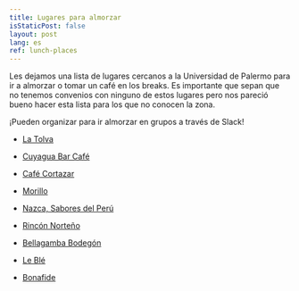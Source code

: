 ```yaml
---
title: Lugares para almorzar
isStaticPost: false
layout: post
lang: es
ref: lunch-places
---
```


Les dejamos una lista de lugares cercanos a la Universidad de Palermo para ir a almorzar o tomar un café en los breaks. Es importante que sepan que no tenemos convenios con ninguno de estos lugares pero nos pareció bueno hacer esta lista para los que no conocen la zona. 

¡Pueden organizar para ir almorzar en grupos a través de Slack!

* [La Tolva](https://www.google.com/maps/place/La+Tolva/@-34.5976601,-58.4162985,19.42z/data=!4m5!3m4!1s0x95bcca880cde8405:0xa1c6e2f5c683d32b!8m2!3d-34.5978049!4d-58.4159569)

* [Cuyagua Bar Café](https://www.google.com/maps/place/Cuyagua+Bar-Caf%C3%A9/@-34.5970784,-58.415678,20.42z/data=!4m5!3m4!1s0x95bcca87d8c630e1:0xa028239087960489!8m2!3d-34.597163!4d-58.4155042)

* [Café Cortazar](https://www.google.com/maps/place/Caf%C3%A9+Cort%C3%A1zar/@-34.596259,-58.4200987,18z/data=!4m5!3m4!1s0x95bcca7d11bfaf99:0xb9aabb9b59028870!8m2!3d-34.5964045!4d-58.41984)

* [Morillo](https://www.google.com/maps/place/Morillo/@-34.5975875,-58.4180104,19.42z/data=!4m5!3m4!1s0x95bcca880011cdaf:0xf5672f8a1a8a745b!8m2!3d-34.5976895!4d-58.4173583)

* [Nazca, Sabores del Perú](https://www.google.com/maps/place/Nazca,+Sabores+del+Per%C3%BA/@-34.5976601,-58.417004,19.42z/data=!4m5!3m4!1s0x95bcca8800d3ee09:0x4cd90d1ec89d2d73!8m2!3d-34.5977011!4d-58.4169392)

* [Rincón Norteño](https://www.google.com/maps/place/Rinc%C3%B3n+Norte%C3%B1o/@-34.5970279,-58.4156166,19.18z/data=!4m5!3m4!1s0x95bcca87dba07cf9:0x7aa18730f5a558b6!8m2!3d-34.5967722!4d-58.4154526)

* [Bellagamba Bodegón](https://www.google.com/maps/place/Bellagamba+Bodeg%C3%B3n/@-34.5967506,-58.4214943,20.01z/data=!4m5!3m4!1s0x95bcca7cf5428aaf:0xd66a446b75855bff!8m2!3d-34.5966242!4d-58.4214447)

* [Le Blé](https://www.google.com/maps/place/Le+Bl%C3%A9/@-34.5991268,-58.4183905,17z/data=!3m1!4b1!4m5!3m4!1s0x95bccb72bb032a9d:0x207006fb017af38d!8m2!3d-34.5991312!4d-58.4161965)

* [Bonafide](https://www.google.com/maps/place/Bonafide/@-34.5959071,-58.4173874,17z/data=!4m8!1m2!2m1!1sbonafide!3m4!1s0x0:0xe93df5ff1d49318d!8m2!3d-34.5945272!4d-58.4140163)
